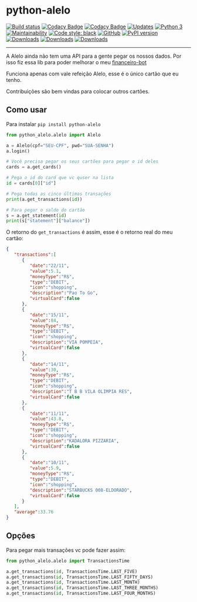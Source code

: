 # python-alelo

[![Build status](https://dev.azure.com/ricardobchaves/Ricardo/_apis/build/status/python-alelo/python-alelo)](https://dev.azure.com/ricardobchaves/Ricardo/_build/latest?definitionId=22) [![Codacy Badge](https://api.codacy.com/project/badge/Coverage/2aed0b458670411c800954bcce1ab8e6)](https://www.codacy.com/manual/ricardochaves/python-alelo?utm_source=github.com&amp;utm_medium=referral&amp;utm_content=ricardochaves/python-alelo&amp;utm_campaign=Badge_Coverage) [![Codacy Badge](https://api.codacy.com/project/badge/Grade/2aed0b458670411c800954bcce1ab8e6)](https://www.codacy.com/manual/ricardochaves/python-alelo?utm_source=github.com&amp;utm_medium=referral&amp;utm_content=ricardochaves/python-alelo&amp;utm_campaign=Badge_Grade) [![Updates](https://pyup.io/repos/github/ricardochaves/python-alelo/shield.svg)](https://pyup.io/repos/github/ricardochaves/python-alelo/) [![Python 3](https://pyup.io/repos/github/ricardochaves/python-alelo/python-3-shield.svg)](https://pyup.io/repos/github/ricardochaves/python-alelo/) [![Maintainability](https://api.codeclimate.com/v1/badges/0128ad980aa5f18fa280/maintainability)](https://codeclimate.com/github/ricardochaves/python-alelo/maintainability) [![Code style: black](https://img.shields.io/badge/code%20style-black-000000.svg)](https://github.com/psf/black) [![GitHub](https://img.shields.io/github/license/mashape/apistatus.svg)](https://github.com/ricardochaves/python-alelo/blob/master/LICENSE) [![PyPI version](https://badge.fury.io/py/python-alelo.svg)](https://badge.fury.io/py/python-alelo) [![Downloads](https://pepy.tech/badge/python-alelo/week)](https://pepy.tech/project/python-alelo/week) [![Downloads](https://pepy.tech/badge/python-alelo/month)](https://pepy.tech/project/python-alelo/month) [![Downloads](https://pepy.tech/badge/python-alelo)](https://pepy.tech/project/python-alelo)

---
A Alelo ainda não tem uma API para a gente pegar os nossos dados. Por isso fiz essa lib para poder melhorar o meu [financeiro-bot](https://github.com/ricardochaves/financeiro-bot)

Funciona apenas com vale refeição Alelo, esse é o único cartão que eu tenho. 

Contribuições são bem vindas para colocar outros cartões.

## Como usar

Para instalar `pip install python-alelo`

```python
from python_alelo.alelo import Alelo

a = Alelo(cpf="SEU-CPF", pwd="SUA-SENHA")
a.login()

# Você precisa pegar os seus cartões para pegar o id deles
cards = a.get_cards()

# Pega o id do card que vc quser na lista
id = cards[0]["id"]

# Pega todas as cinco últimas transações
print(a.get_transactions(id))

# Para pegar o saldo do cartão
s = a.get_statement(id)
print(s["statement"]["balance"])

```

O retorno do `get_transactions` é assim, esse é o retorno real do meu cartão:

```json
{
   "transactions":[
      {
         "date":"22/11",
         "value":5.1,
         "moneyType":"R$",
         "type":"DEBIT",
         "icon":"shopping",
         "description":"Pao To Go",
         "virtualCard":false
      },
      {
         "date":"15/11",
         "value":84,
         "moneyType":"R$",
         "type":"DEBIT",
         "icon":"shopping",
         "description":"VIA POMPEIA",
         "virtualCard":false
      },
      {
         "date":"14/11",
         "value":30,
         "moneyType":"R$",
         "type":"DEBIT",
         "icon":"shopping",
         "description":"T B B VILA OLIMPIA RES",
         "virtualCard":false
      },
      {
         "date":"11/11",
         "value":43.8,
         "moneyType":"R$",
         "type":"DEBIT",
         "icon":"shopping",
         "description":"KADALORA PIZZARIA",
         "virtualCard":false
      },
      {
         "date":"10/11",
         "value":5.9,
         "moneyType":"R$",
         "type":"DEBIT",
         "icon":"shopping",
         "description":"STARBUCKS 008-ELDORADO",
         "virtualCard":false
      }
   ],
   "average":33.76
}
```

## Opções

Para pegar mais transações vc pode fazer assim:

```python
from python_alelo.alelo import TransactionsTime

a.get_transactions(id, TransactionsTime.LAST_FIVE)
a.get_transactions(id, TransactionsTime.LAST_FIFTY_DAYS)
a.get_transactions(id, TransactionsTime.LAST_MONTH)
a.get_transactions(id, TransactionsTime.LAST_THREE_MONTHS)
a.get_transactions(id, TransactionsTime.LAST_FOUR_MONTHS)

```
